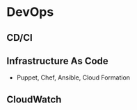 # DevOps

## CD/CI

## Infrastructure As Code
* Puppet, Chef, Ansible, Cloud Formation

## CloudWatch

